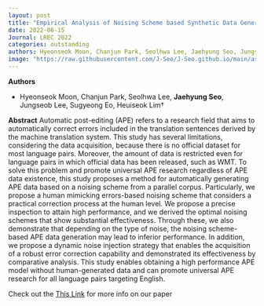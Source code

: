 ```yaml
---
layout: post
title: "Empirical Analysis of Noising Scheme based Synthetic Data Generation for Automatic Post-editing"
date: 2022-06-15
Journal: LREC 2022
categories: outstanding
authors: Hyeonseok Moon, Chanjun Park, Seolhwa Lee, Jaehyung Seo, Jungseob Lee, Sugyeong Eo, Heuiseok Lim†
image: "https://raw.githubusercontent.com/J-Seo/J-Seo.github.io/main/assets/img/lrec2022.png"
---
```

**Authors**
- Hyeonseok Moon, Chanjun Park, Seolhwa Lee, **Jaehyung Seo**, Jungseob Lee, Sugyeong Eo, Heuiseok Lim†

**Abstract**
Automatic post-editing (APE) refers to a research field that aims to automatically correct errors included in the translation sentences derived by the machine translation system. This study has several limitations, considering the data acquisition, because there is no official dataset for most language pairs. Moreover, the amount of data is restricted even for language pairs in which official data has been released, such as WMT. To solve this problem and promote universal APE research regardless of APE data existence, this study proposes a method for automatically generating APE data based on a noising scheme from a parallel corpus. Particularly, we propose a human mimicking errors-based noising scheme that considers a practical correction process at the human level. We propose a precise inspection to attain high performance, and we derived the optimal noising schemes that show substantial effectiveness. Through these, we also demonstrate that depending on the type of noise, the noising scheme-based APE data generation may lead to inferior performance. In addition, we propose a dynamic noise injection strategy that enables the acquisition of a robust error correction capability and demonstrated its effectiveness by comparative analysis. This study enables obtaining a high performance APE model without human-generated data and can promote universal APE research for all language pairs targeting English.

Check out the [This Link][DOI] for more info on our paper

[DOI]: https://aclanthology.org/2022.lrec-1.93

